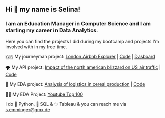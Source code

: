 ## Hi 👋 my name is Selina! ##

### I am an Education Manager in Computer Science and I am starting my career in Data Analytics. 
Here you can find the projects I did during my bootcamp and projects I'm involved with in my free time. 

🇬🇧 My journeyman project: [London Airbnb Explorer](https://github.com/S3lina3/My_Projects/blob/main/London_Airbnb_Explorer_Presentation.pdf) | [Code](https://github.com/S3lina3/My_Projects/blob/main/London_Airbnb_Explorer.ipynb) | [Dasboard](https://public.tableau.com/app/profile/adri.n.dom.nguez/viz/shared/SJN8BJQDJ)

🌪️ My API project: [Impact of the north american blizzard on US air traffic](https://github.com/S3lina3/My_Projects/blob/main/Blizzard_EDA_Presentation.pdf) | [Code](https://github.com/S3lina3/My_Projects/blob/main/Blizzard_EDA.ipynb) 

🥣 My EDA project: [Analysis of logistics in cereal production](https://github.com/S3lina3/My_Projects/blob/main/Muesli_EDA_Presentation.pdf) | [Code](https://github.com/S3lina3/My_Projects/blob/main/Muesli_EDA.ipynb)

🕺🏻 My EDA Project: [Youtube Top 100](https://github.com/S3lina3/My_Projects/blob/main/youtube_EDA.ipynb)

I do 🐍 Python, 🐘 SQL & ✨ Tableau & you can reach me via s.emminger@gmx.de



